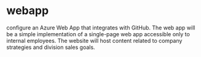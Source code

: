 # webapp
configure an Azure Web App that integrates with GitHub. The web app will be a simple implementation of a single-page web app accessible only to internal employees. The website will host content related to company strategies and division sales goals.
